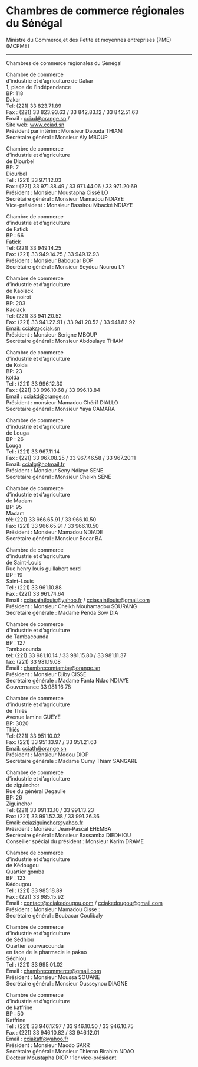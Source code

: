 # Chambres de commerce régionales du Sénégal

Ministre du Commerce,et des Petite et moyennes entreprises (PME) (MCPME)  

---------------------------------------------------------------------------

Chambres de commerce régionales du Sénégal  
  
Chambre de commerce  
d’industrie et d’agriculture de Dakar  
1, place de l’indépendance  
BP: 118  
Dakar  
Tel: (221) 33 823.71.89  
Fax : (221) 33 823.93.63 / 33 842.83.12 / 33 842.51.63  
Email : cciad@orange.sn /  
Site web: www.cciad.sn  
Président par intérim : Monsieur Daouda THIAM  
Secrétaire général : Monsieur Aly MBOUP  
  
Chambre de commerce  
d’industrie et d’agriculture  
de Diourbel  
BP: 7  
Diourbel  
Tel : (221) 33 971.12.03  
Fax : (221) 33 971.38.49 / 33 971.44.06 / 33 971.20.69  
Président : Monsieur Moustapha Cissé LO  
Secrétaire général : Monsieur Mamadou NDIAYE  
Vice-président : Monsieur Bassirou Mbacké NDIAYE  
  
Chambre de commerce  
d’industrie et d’agriculture  
de Fatick  
BP : 66  
Fatick  
Tel: (221) 33 949.14.25  
Fax: (221) 33 949.14.25 / 33 949.12.93  
Président : Monsieur Baboucar BOP  
Secrétaire général : Monsieur Seydou Nourou LY  
  
Chambre de commerce  
d’industrie et d’agriculture  
de Kaolack  
Rue noirot  
BP: 203  
Kaolack  
Tel: (221) 33 941.20.52  
Fax: (221) 33 941.22.91 / 33 941.20.52 / 33 941.82.92  
Email: cciak@cciak.sn  
Président : Monsieur Serigne MBOUP  
Secrétaire général : Monsieur Abdoulaye THIAM  
  
Chambre de commerce  
d’industrie et d’agriculture  
de Kolda  
BP: 23  
kolda  
Tel : (221) 33 996.12.30  
Fax : (221) 33 996.10.68 / 33 996.13.84  
Email : cciakd@orange.sn  
Président : monsieur Mamadou Chérif DIALLO  
Secrétaire général : Monsieur Yaya CAMARA  
  
Chambre de commerce  
d’industrie et d’agriculture  
de Louga  
BP : 26  
Louga  
Tel : (221) 33 967.11.14  
Fax : (221) 33 967.08.25 / 33 967.46.58 / 33 967.20.11  
Email: ccialg@hotmail.fr  
Président : Monsieur Seny Ndiaye SENE  
Secrétaire général : Monsieur Cheikh SENE  
  
Chambre de commerce  
d’industrie et d’agriculture  
de Madam  
BP: 95  
Madam  
tél: (221) 33 966.65.91 / 33 966.10.50  
Fax: (221) 33 966.65.91 / 33 966.10.50  
Président : Monsieur Mamadou NDIADE  
Secrétaire général : Monsieur Bocar BA  
  
Chambre de commerce  
d’industrie et d’agriculture  
de Saint-Louis  
Rue henry louis guillabert nord  
BP : 19  
Saint-Louis  
Tel : (221) 33 961.10.88  
Fax : (221) 33 961.74.64  
Email : cciasaintlouis@yahoo.fr / cciasaintlouis@gmail.com  
Président : Monsieur Cheikh Mouhamadou SOURANG  
Secrétaire générale : Madame Penda Sow DIA  
  
  
Chambre de commerce  
d’industrie et d’agriculture  
de Tambacounda  
BP : 127  
Tambacounda  
tel: (221) 33 981.10.14 / 33 981.15.80 / 33 981.11.37  
fax: (221) 33 981.19.08  
Email : chambrecomtamba@orange.sn  
Président : Monsieur Djiby CISSE  
Secrétaire générale : Madame Fanta Ndao NDIAYE  
Gouvernance 33 981 16 78  
  
Chambre de commerce  
d’industrie et d’agriculture  
de Thiès  
Avenue lamine GUEYE  
BP: 3020  
Thiés  
Tel: (221) 33 951.10.02  
Fax: (221) 33 951.13.97 / 33 951.21.63  
Email: cciath@orange.sn  
Président : Monsieur Modou DIOP  
Secrétaire générale : Madame Oumy Thiam SANGARE  
  
Chambre de commerce  
d’industrie et d’agriculture  
de ziguinchor  
Rue du général Degaulle  
BP: 26  
Ziguinchor  
Tel: (221) 33 991.13.10 / 33 991.13.23  
Fax: (221) 33 991.52.38 / 33 991.26.36  
Email: cciaziguinchor@yahoo.fr  
Président : Monsieur Jean-Pascal EHEMBA  
Secrétaire général : Monsieur Bassamba DIEDHIOU  
Conseiller spécial du président : Monsieur Karim DRAME  
  
Chambre de commerce  
d’industrie et d’agriculture  
de Kédougou  
Quartier gomba  
BP : 123  
Kédougou  
Tel : (221) 33 985.18.89  
Fax : (221) 33 985.15.92  
Email : contact@cciakedougou.com / cciakedougou@gmail.com  
Président : Monsieur Mamadou Cisse :  
Secrétaire général : Boubacar Coulibaly  
  
Chambre de commerce  
d’industrie et d’agriculture  
de Sédhiou  
Quartier sourwacounda  
en face de la pharmacie le pakao  
Sédhiou  
Tel : (221) 33 995.01.02  
Email : chambrecommerce@gmail.com  
Président : Monsieur Moussa SOUANE  
Secrétaire général : Monsieur Ousseynou DIAGNE  
  
Chambre de commerce  
d’industrie et d’agriculture  
de kaffrine  
BP : 50  
Kaffrine  
Tel : (221) 33 946.17.97 / 33 946.10.50 / 33 946.10.75  
Fax : (221) 33 946.10.82 / 33 946.12.01  
Email : cciakaff@yahoo.fr  
Président : Monsieur Maodo SARR  
Secrétaire général : Monsieur Thierno Birahim NDAO  
Docteur Moustapha DIOP : 1er vice-président